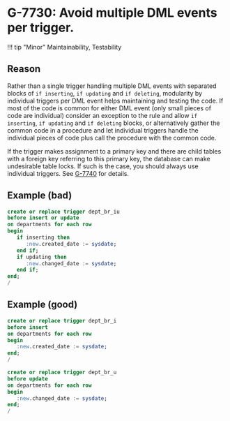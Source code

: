 # G-7730: Avoid multiple DML events per trigger.

!!! tip "Minor"
    Maintainability, Testability

## Reason

Rather than a single trigger handling multiple DML events with separated blocks of `if inserting`, `if updating` and `if deleting`, modularity by individual triggers per DML event helps maintaining and testing the code. If most of the code is common for either DML event (only small pieces of code are individual) consider an exception to the rule and allow `if inserting`, `if updating` and `if deleting` blocks, or alternatively gather the common code in a procedure and let individual triggers handle the individual pieces of code plus call the procedure with the common code.

If the trigger makes assignment to a primary key and there are child tables with a foreign key referring to this primary key, the database can make undesirable table locks. If such is the case, you should always use individual triggers. See [G-7740](../../../../4-language-usage/7-stored-objects/7-triggers/g-7740) for details.

## Example (bad)

``` sql hl_lines="2"
create or replace trigger dept_br_iu
before insert or update
on departments for each row
begin
   if inserting then
      :new.created_date := sysdate;
   end if;
   if updating then
      :new.changed_date := sysdate;
   end if;
end;
/
```

## Example (good)

``` sql hl_lines="2 10"
create or replace trigger dept_br_i
before insert
on departments for each row
begin
   :new.created_date := sysdate;
end;
/

create or replace trigger dept_br_u
before update
on departments for each row
begin
   :new.changed_date := sysdate;
end;
/
```
